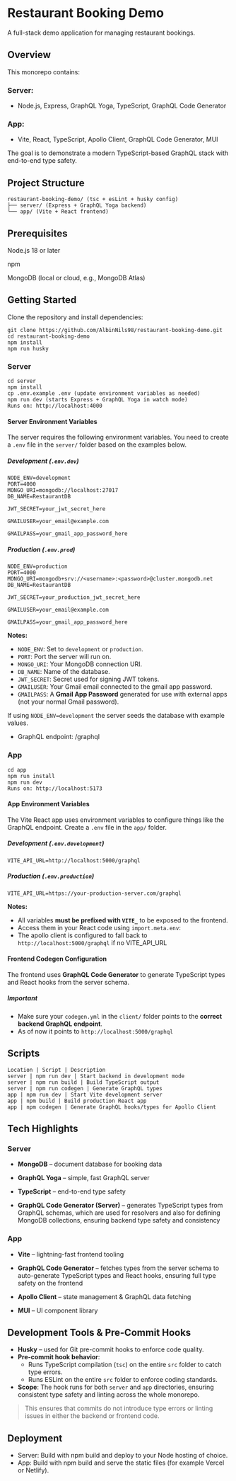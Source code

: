 # Restaurant Booking Demo
A full-stack demo application for managing restaurant bookings.

## Overview
This monorepo contains:

### Server: 
- Node.js, Express, GraphQL Yoga, TypeScript, GraphQL Code Generator

### App: 
- Vite, React, TypeScript, Apollo Client, GraphQL Code Generator, MUI

The goal is to demonstrate a modern TypeScript-based GraphQL stack with end-to-end type safety.

## Project Structure
```
restaurant-booking-demo/ (tsc + esLint + husky config)
├── server/ (Express + GraphQL Yoga backend)
└── app/ (Vite + React frontend)
```

## Prerequisites

Node.js 18 or later

npm

MongoDB (local or cloud, e.g., MongoDB Atlas)

## Getting Started
Clone the repository and install dependencies:
```
git clone https://github.com/AlbinNils98/restaurant-booking-demo.git
cd restaurant-booking-demo
npm install
npm run husky
```
### Server
```
cd server
npm install
cp .env.example .env (update environment variables as needed)
npm run dev (starts Express + GraphQL Yoga in watch mode)
Runs on: http://localhost:4000
```

#### Server Environment Variables

The server requires the following environment variables. You need to create a `.env` file in the `server/` folder based on the examples below.

##### Development (`.env.dev`)
```
NODE_ENV=development
PORT=4000
MONGO_URI=mongodb://localhost:27017
DB_NAME=RestaurantDB

JWT_SECRET=your_jwt_secret_here

GMAILUSER=your_email@example.com

GMAILPASS=your_gmail_app_password_here
```
##### Production (`.env.prod`)
```
NODE_ENV=production
PORT=4000
MONGO_URI=mongodb+srv://<username>:<password>@cluster.mongodb.net
DB_NAME=RestaurantDB

JWT_SECRET=your_production_jwt_secret_here

GMAILUSER=your_email@example.com

GMAILPASS=your_gmail_app_password_here
```

**Notes:**
- `NODE_ENV`: Set to `development` or `production`.  
- `PORT`: Port the server will run on.  
- `MONGO_URI`: Your MongoDB connection URI.  
- `DB_NAME`: Name of the database.  
- `JWT_SECRET`: Secret used for signing JWT tokens.  
- `GMAILUSER`: Your Gmail email connected to the gmail app password.
- `GMAILPASS`: A **Gmail App Password** generated for use with external apps (not your normal Gmail password).

If using `NODE_ENV=development` the server seeds the database with example values. 

- GraphQL endpoint: /graphql

### App
```
cd app
npm run install
npm run dev
Runs on: http://localhost:5173
```
#### App Environment Variables
The Vite React app uses environment variables to configure things like the GraphQL endpoint. Create a `.env` file in the `app/` folder.

##### Development (`.env.development`)
```
VITE_API_URL=http://localhost:5000/graphql
```

##### Production (`.env.production`)
```
VITE_API_URL=https://your-production-server.com/graphql
```

**Notes:**
- All variables **must be prefixed with `VITE_`** to be exposed to the frontend.  
- Access them in your React code using `import.meta.env`:
- The apollo client is configured to fall back to ```http://localhost:5000/graphql``` if no VITE_API_URL

#### Frontend Codegen Configuration

The frontend uses **GraphQL Code Generator** to generate TypeScript types and React hooks from the server schema.  

##### Important

- Make sure your `codegen.yml` in the `client/` folder points to the **correct backend GraphQL endpoint**.  
- As of now it points to ```http://localhost:5000/graphql```

## Scripts
```
Location | Script | Description
server | npm run dev | Start backend in development mode
server | npm run build | Build TypeScript output
server | npm run codegen | Generate GraphQL types
app | npm run dev | Start Vite development server
app | npm build | Build production React app
app | npm codegen | Generate GraphQL hooks/types for Apollo Client
```

## Tech Highlights

### Server
- **MongoDB** – document database for booking data

- **GraphQL Yoga** – simple, fast GraphQL server

- **TypeScript** – end-to-end type safety

- **GraphQL Code Generator (Server)** – generates TypeScript types from GraphQL schemas, which are used for resolvers and also for defining MongoDB collections, ensuring backend type safety and consistency  

### App

- **Vite** – lightning-fast frontend tooling
  
- **GraphQL Code Generator** – fetches types from the server schema to auto-generate TypeScript types and React hooks, ensuring full type safety on the frontend

- **Apollo Client** – state management & GraphQL data fetching

- **MUI** – UI component library

## Development Tools & Pre-Commit Hooks

- **Husky** – used for Git pre-commit hooks to enforce code quality.
- **Pre-commit hook behavior**:  
  - Runs TypeScript compilation (`tsc`) on the entire `src` folder to catch type errors.  
  - Runs ESLint on the entire `src` folder to enforce coding standards.  
- **Scope**: The hook runs for both `server` and `app` directories, ensuring consistent type safety and linting across the whole monorepo.

> This ensures that commits do not introduce type errors or linting issues in either the backend or frontend code.

## Deployment
- Server: Build with npm build and deploy to your Node hosting of choice.
- App: Build with npm build and serve the static files (for example Vercel or Netlify).
